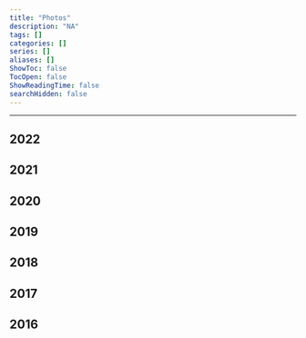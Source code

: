 ```yaml
---
title: "Photos"
description: "NA"
tags: []
categories: []
series: []
aliases: []
ShowToc: false
TocOpen: false
ShowReadingTime: false
searchHidden: false
---
```


---

## 2022

## 2021

## 2020

## 2019

## 2018

## 2017

## 2016
